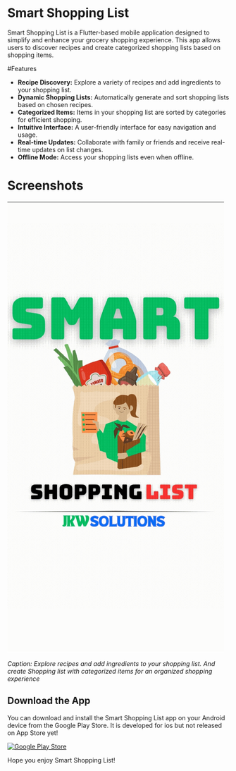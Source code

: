 # Smart Shopping List

Smart Shopping List is a Flutter-based mobile application designed to simplify and enhance your grocery shopping experience. This app allows users to discover recipes and create categorized shopping lists based on shopping items.

#Features

- **Recipe Discovery:** Explore a variety of recipes and add ingredients to your shopping list.
- **Dynamic Shopping Lists:** Automatically generate and sort shopping lists based on chosen recipes.
- **Categorized Items:** Items in your shopping list are sorted by categories for efficient shopping.
- **Intuitive Interface:** A user-friendly interface for easy navigation and usage.
- **Real-time Updates:** Collaborate with family or friends and receive real-time updates on list changes.
- **Offline Mode:** Access your shopping lists even when offline.

# Screenshots
![Showing different features](gifs/app.gif)

*Caption: 
Explore recipes and add ingredients to your shopping list. And create Shopping list with categorized items for an organized shopping experience*


## Download the App

You can download and install the Smart Shopping List app on your Android device from the Google Play Store. It is developed for ios but not released on App Store yet!

[![Google Play Store](logo/applogo.png)](https://play.google.com/store/apps/details?id=com.JKWSolutions.listapp&pli=1)


Hope you enjoy Smart Shopping List!
